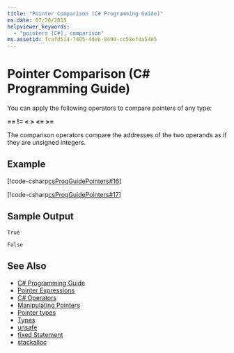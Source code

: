 ```yaml
---
title: "Pointer Comparison (C# Programming Guide)"
ms.date: 07/20/2015
helpviewer_keywords: 
  - "pointers [C#], comparison"
ms.assetid: fcafd514-7405-4deb-8490-cc58efda5495
---
```

# Pointer Comparison (C# Programming Guide)
You can apply the following operators to compare pointers of any type:  
  
 **==   !=   \<   >   \<=   >=**  
  
 The comparison operators compare the addresses of the two operands as if they are unsigned integers.  
  
## Example  
 [!code-csharp[csProgGuidePointers#16](../../../csharp/programming-guide/unsafe-code-pointers/codesnippet/CSharp/pointer-comparison_1.cs)]  
  
 [!code-csharp[csProgGuidePointers#17](../../../csharp/programming-guide/unsafe-code-pointers/codesnippet/CSharp/pointer-comparison_2.cs)]  
  
## Sample Output  
 `True`  
  
 `False`  
  
## See Also

- [C# Programming Guide](../../../csharp/programming-guide/index.md)  
- [Pointer Expressions](../../../csharp/programming-guide/unsafe-code-pointers/pointer-expressions.md)  
- [C# Operators](../../../csharp/language-reference/operators/index.md)  
- [Manipulating Pointers](../../../csharp/programming-guide/unsafe-code-pointers/manipulating-pointers.md)  
- [Pointer types](../../../csharp/programming-guide/unsafe-code-pointers/pointer-types.md)  
- [Types](../../../csharp/language-reference/keywords/types.md)  
- [unsafe](../../../csharp/language-reference/keywords/unsafe.md)  
- [fixed Statement](../../../csharp/language-reference/keywords/fixed-statement.md)  
- [stackalloc](../../../csharp/language-reference/keywords/stackalloc.md)
